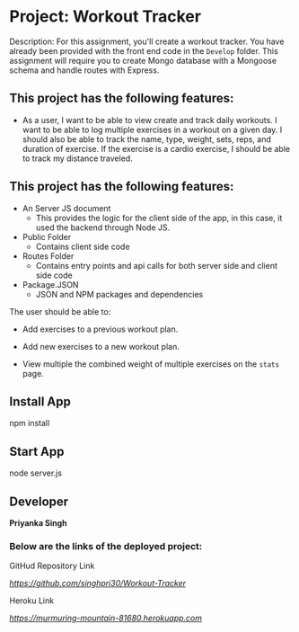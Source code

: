 # Project: Workout Tracker

 Description: 
For this assignment, you'll create a workout tracker. You have already been provided with the front end code in the `Develop` folder. This assignment will require you to create Mongo database with a Mongoose schema and handle routes with Express.

## This project has the following features:

* As a user, I want to be able to view create and track daily workouts. I want to be able to log multiple exercises in a workout on a given day. I should also be able to track the name, type, weight, sets, reps, and duration of exercise. If the exercise is a cardio exercise, I should be able to track my distance traveled.

## This project has the following features:
* An Server JS document
  * This provides the logic for the client side of the app, in this case, it used the backend through Node JS.
* Public Folder
  * Contains client side code
* Routes Folder
  * Contains entry points and api calls for both server side and client side code
* Package.JSON
  * JSON and NPM packages and dependencies


The user should be able to:

  * Add exercises to a previous workout plan.

  * Add new exercises to a new workout plan.

  * View multiple the combined weight of multiple exercises on the `stats` page.

## Install App
npm install

## Start App
node server.js

## Developer ##

**Priyanka Singh**


### Below are the links of the deployed project: ###

GitHud Repository Link

*https://github.com/singhpri30/Workout-Tracker*

Heroku Link

*https://murmuring-mountain-81680.herokuapp.com*